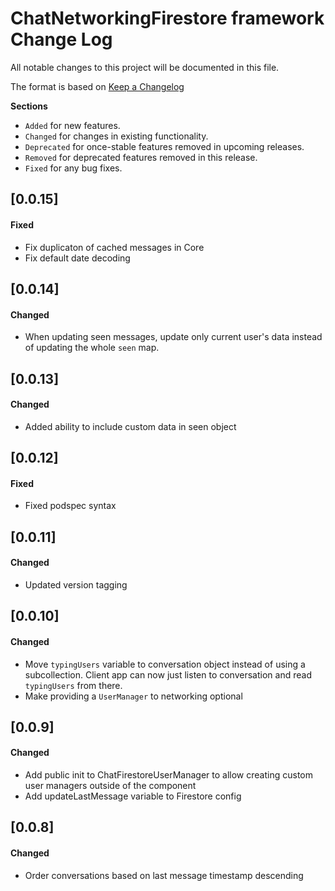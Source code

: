 # ChatNetworkingFirestore framework Change Log
All notable changes to this project will be documented in this file.

The format is based on [Keep a Changelog](http://keepachangelog.com/)

__Sections__

 - `Added` for new features.
 - `Changed` for changes in existing functionality.
 - `Deprecated` for once-stable features removed in upcoming releases.
 - `Removed` for deprecated features removed in this release.
 - `Fixed` for any bug fixes.

 ## [0.0.15]

 #### Fixed
 - Fix duplicaton of cached messages in Core
 - Fix default date decoding

 ## [0.0.14]

 #### Changed
 - When updating seen messages, update only current user's data instead of updating the whole `seen` map.

 ## [0.0.13]

 #### Changed
 - Added ability to include custom data in seen object

 ## [0.0.12]

 #### Fixed
 - Fixed podspec syntax

 ## [0.0.11]

 #### Changed
 - Updated version tagging

 ## [0.0.10]

 #### Changed
 - Move `typingUsers` variable to conversation object instead of using a subcollection. Client app can now just listen to conversation and read `typingUsers` from there.
 - Make providing a `UserManager` to networking optional

 ## [0.0.9]

 #### Changed
 - Add public init to ChatFirestoreUserManager to allow creating custom user managers outside of the component
 - Add updateLastMessage variable to Firestore config

 ## [0.0.8]

 #### Changed
 - Order conversations based on last message timestamp descending
